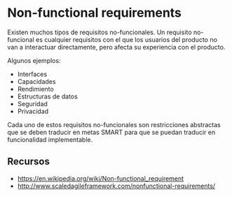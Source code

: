 # Non-functional requirements

Existen muchos tipos de requisitos no-funcionales. Un requisito
no-funcional es cualquier requisitos con el que los usuarios del producto
no van a interactuar directamente, pero afecta su experiencia con el
producto.

Algunos ejemplos:

- Interfaces
- Capacidades
- Rendimiento
- Estructuras de datos
- Seguridad
- Privacidad

Cada uno de estos requisitos no-funcionales son restricciones abstractas
que se deben traducir en metas SMART para que se puedan traducir en
funcionalidad implementable.

## Recursos

- https://en.wikipedia.org/wiki/Non-functional_requirement
- http://www.scaledagileframework.com/nonfunctional-requirements/
